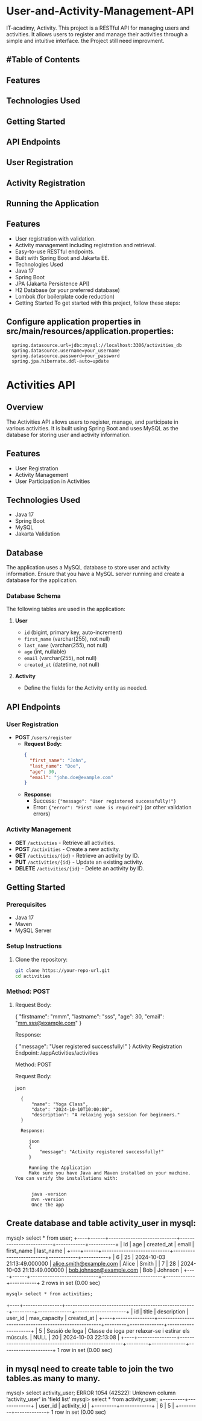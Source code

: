 # User-and-Activity-Management-API
IT-acadimy, Activity.
This project is a RESTful API for managing users and activities. It allows users to register and manage their activities through a simple and intuitive interface.
the Project still need improvment.

## #Table of Contents
## Features
## Technologies Used
## Getting Started
## API Endpoints
## User Registration
## Activity Registration
## Running the Application

## Features
- User registration with validation.
- Activity management including registration and retrieval.
- Easy-to-use RESTful endpoints.
- Built with Spring Boot and Jakarta EE.
- Technologies Used
- Java 17
- Spring Boot
- JPA (Jakarta Persistence API)
- H2 Database (or your preferred database)
- Lombok (for boilerplate code reduction)
- Getting Started
   To get started with this project, follow these steps:

## Configure application properties in src/main/resources/application.properties:
      spring.datasource.url=jdbc:mysql://localhost:3306/activities_db
      spring.datasource.username=your_username
      spring.datasource.password=your_password
      spring.jpa.hibernate.ddl-auto=update


# Activities API

## Overview
The Activities API allows users to register, manage, and participate in various activities. It is built using Spring Boot and uses MySQL as the database for storing user and activity information.

## Features
- User Registration
- Activity Management
- User Participation in Activities

## Technologies Used
- Java 17
- Spring Boot
- MySQL
- Jakarta Validation

## Database
The application uses a MySQL database to store user and activity information. Ensure that you have a MySQL server running and create a database for the application.

### Database Schema
The following tables are used in the application:

1. **User**
   - `id` (bigint, primary key, auto-increment)
   - `first_name` (varchar(255), not null)
   - `last_name` (varchar(255), not null)
   - `age` (int, nullable)
   - `email` (varchar(255), not null)
   - `created_at` (datetime, not null)

2. **Activity**
   - Define the fields for the Activity entity as needed.

## API Endpoints

### User Registration
- **POST** `/users/register`
  - **Request Body:**
    ```json
    {
      "first_name": "John",
      "last_name": "Doe",
      "age": 30,
      "email": "john.doe@example.com"
    }
    ```
  - **Response:**
    - Success: `{"message": "User registered successfully!"}`
    - Error: `{"error": "First name is required"}` (or other validation errors)

### Activity Management
- **GET** `/activities` - Retrieve all activities.
- **POST** `/activities` - Create a new activity.
- **GET** `/activities/{id}` - Retrieve an activity by ID.
- **PUT** `/activities/{id}` - Update an existing activity.
- **DELETE** `/activities/{id}` - Delete an activity by ID.

## Getting Started

### Prerequisites
- Java 17
- Maven
- MySQL Server

### Setup Instructions
1. Clone the repository:
   ```bash
   git clone https://your-repo-url.git
   cd activities


### Method: POST

1. Request Body:

   {
       "firstname": "mmm",
       "lastname": "sss",
       "age": 30,
       "email": "mm.sss@example.com"
   }
   
   Response:
   
      {
          "message": "User registered successfully!"
      }
      Activity Registration
      Endpoint: /appActivities/activities
      
      Method: POST
      
      Request Body:
      
      json
         
         {
             "name": "Yoga Class",
             "date": "2024-10-10T10:00:00",
             "description": "A relaxing yoga session for beginners."
         }
         
         Response:

            json
            {
                "message": "Activity registered successfully!"
            }
            
            Running the Application
            Make sure you have Java and Maven installed on your machine. You can verify the installations with:

         
             java -version
             mvn -version
             Once the app

## Create database and table activity_user in mysql:

mysql> select * from user;
+----+------+----------------------------+-------------------------+------------+-----------+
| id | age  | created_at                 | email                   | first_name | last_name |
+----+------+----------------------------+-------------------------+------------+-----------+
|  6 |   25 | 2024-10-03 21:13:49.000000 | alice.smith@example.com | Alice      | Smith     |
|  7 |   28 | 2024-10-03 21:13:49.000000 | bob.johnson@example.com | Bob        | Johnson   |
+----+------+----------------------------+-------------------------+------------+-----------+
2 rows in set (0.00 sec)

    mysql> select * from activities;
+----+----------------+------------------------------------------------------+---------+--------------+---------------------+
| id | title          | description                                          | user_id | max_capacity | created_at          |
+----+----------------+------------------------------------------------------+---------+--------------+---------------------+
|  5 | Sessió de Ioga | Classe de ioga per relaxar-se i estirar els músculs. |    NULL |           20 | 2024-10-03 22:13:08 |
+----+----------------+------------------------------------------------------+---------+--------------+---------------------+
1 row in set (0.00 sec)

## in mysql need to create table to join the two tables.as many to many.
mysql> select activity_user;
ERROR 1054 (42S22): Unknown column 'activity_user' in 'field list'
mysql> select * from activity_user;
+---------+-------------+
| user_id | activity_id |
+---------+-------------+
|       6 |           5 |
+---------+-------------+
1 row in set (0.00 sec)


